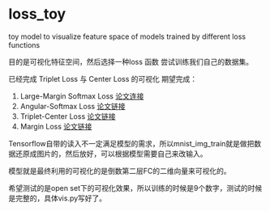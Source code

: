 # loss_toy
toy model to visualize feature space of models trained by different loss functions

目的是可视化特征空间，然后选择一种loss 函数 尝试训练我们自己的数据集。


已经完成 Triplet Loss 与 Center Loss 的可视化
期望完成：
1. Large-Margin Softmax Loss [论文连接](http://proceedings.mlr.press/v48/liud16.pdf)
2. Angular-Softmax Loss   [论文链接](https://arxiv.org/abs/1704.08063)
3. Triplet-Center Loss [论文链接](http://openaccess.thecvf.com/content_cvpr_2018/CameraReady/1632.pdf)
4. Margin Loss [论文链接](https://arxiv.org/pdf/1706.07567.pdf)

Tensorflow自带的读入不一定满足模型的需求，所以mnist_img_train就是做把数据还原成图片的，然后放好，可以根据模型需要自己来改输入。

模型就是最终利用的可视化的是倒数第二层FC的二维向量来可视化的。

希望测试的是open set下的可视化效果，所以训练的时候是9个数字，测试的时候是完整的，具体vis.py写好了。

